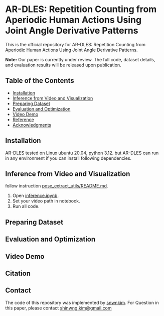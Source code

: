 # AR-DLES: Repetition Counting from Aperiodic Human Actions Using Joint Angle Derivative Patterns
This is the official repository for AR-DLES: Repetition Counting from Aperiodic Human Actions Using Joint Angle Derivative Patterns.

**Note:** Our paper is currently under review. The full code, dataset details, and evaluation results will be released upon publication.




## Table of the Contents
+ [Installation](#Installation)
+ [Inference from Video and Visualization](#Inference-from-Video-and-Visualization)
+ [Preparing Dataset](#Preparing-Dataset)
+ [Evaluation and Optimization](#Evaluation-and-Optimization)
+ [Video Demo](#Video-Demo)
+ [Reference](#Reference)
+ [Acknowledgments](#Acknowledgments)

## Installation
AR-DLES tested on Linux ubuntu 20.04, python 3.12.
but AR-DLES can run in any environment if you can install following dependencies.


## Inference from Video and Visualization
follow instruction [pose_extract_utils/README.md](./pose_extract_utils/README.md). 


1. Open [inference.ipynb](./dles_test.ipynb). 
2. Set your video path in notebook.
3. Run all code.


## Preparing Dataset

## Evaluation and Optimization

## Video Demo

## Citation

## Contact
The code of this repository was implemented by [snwnkim](https://github.com/snwnkim).
For Question in this paper, please contact [shinwng.kim@gmail.com](mailto:shinwng.kim@gmail.com)
